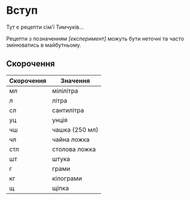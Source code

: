 Вступ
=====

Тут є рецепти сім'ї Тимчуків…

Рецепти з позначенням _[експеримент]_ можуть бути неточні та часто змінюватись в майбутньому.


Скорочення
-----------

| Скорочення | Значення       |
| ---------- | -------------- |
| мл         | мілілітра      |
| л          | літра          |
| сл         | сантилітра     |
| уц         | унція          |
| чш         | чашка (250 мл) |
| чл         | чайна ложка    |
| стл        | столова ложка  |
| шт         | штука          |
| г          | грами          |
| кг         | кілограми      |
| щ          | щіпка          |
